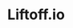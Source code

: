 ---
blog: https://liftoff.io/blog/
facebook: https://facebook.com/liftoff.io
linkedin: https://linkedin.com/company/liftoffmobile
logohandle: liftoffio
sort: liftoffio
title: Liftoff.io
twitter: https://x.com/liftoffmobile
website: https://liftoff.io/
youtube: https://youtube.com/channel/UC1FKIraohbFSDlOnSHpVRzg
---